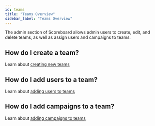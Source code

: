 ```yaml
---
id: teams
title: "Teams Overview"
sidebar_label: "Teams Overview"
---
```


The admin section of Scoreboard allows admin users to create, edit, and delete teams, as well as assign users and campaigns to teams.

## How do I create a team?

Learn about [creating new teams](admin/create-team.md)

## How do I add users to a team?

Learn about [adding users to teams](admin/add-team-users.md)

## How do I add campaigns to a team?

Learn about [adding campaigns to teams](admin/add-team-campaigns.md)
